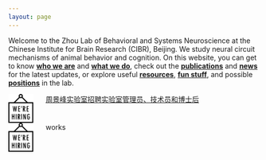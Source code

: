 ```yaml
---
layout: page
---
```


Welcome to the Zhou Lab of Behavioral and Systems Neuroscience at the Chinese Institute for Brain Research (CIBR), Beijing. We study neural circuit mechanisms of animal behavior and cognition. On this website, you can get to know [**who we are**](People.md) and [**what we do**](Research.md), check out the [**publications**](Publications.md) and [**news**](News.md) for the latest updates, or explore useful [**resources**](Resources.md), [**fun stuff**](Fun.md), and possible [**positions**](Join.md) in the lab.

<img align="left" width="50" style="vertical-align:middle; margin-right:25px" src="/assets/hiring_icon.png" />

[周景峰实验室招聘实验室管理员、技术员和博士后](hiring.md)

<br clear="left" />

<div>
  <img align="left" width="50" style="vertical-align:middle; margin-right:25px" src="/assets/hiring_icon.png">
  <span style="">works</span>
</div>
